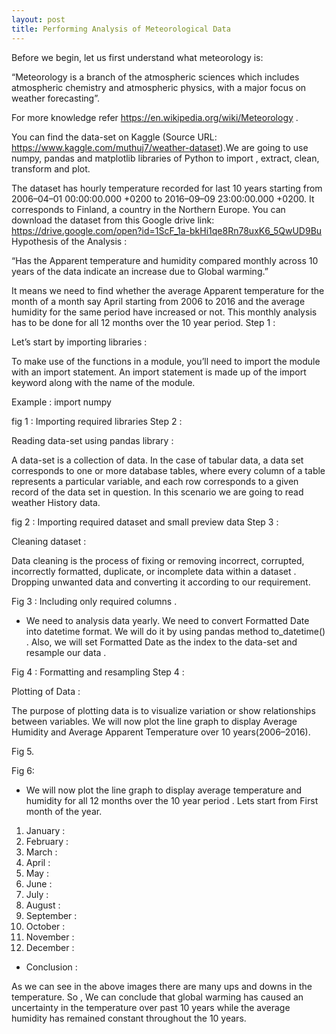 ```yaml
---
layout: post
title: Performing Analysis of Meteorological Data
---
```

Before we begin, let us first understand what meteorology is:

“Meteorology is a branch of the atmospheric sciences which includes atmospheric chemistry and atmospheric physics, with a major focus on weather forecasting”.

For more knowledge refer https://en.wikipedia.org/wiki/Meteorology .

You can find the data-set on Kaggle (Source URL: https://www.kaggle.com/muthuj7/weather-dataset).We are going to use numpy, pandas and matplotlib libraries of Python to import , extract, clean, transform and plot.

The dataset has hourly temperature recorded for last 10 years starting from 2006–04–01 00:00:00.000 +0200 to 2016–09–09 23:00:00.000 +0200. It corresponds to Finland, a country in the Northern Europe. You can download the dataset from this Google drive link: https://drive.google.com/open?id=1ScF_1a-bkHi1qe8Rn78uxK6_5QwUD9Bu
Hypothesis of the Analysis :

“Has the Apparent temperature and humidity compared monthly across 10 years of the data indicate an increase due to Global warming.”

It means we need to find whether the average Apparent temperature for the month of a month say April starting from 2006 to 2016 and the average humidity for the same period have increased or not. This monthly analysis has to be done for all 12 months over the 10 year period.
Step 1 :

Let’s start by importing libraries :

To make use of the functions in a module, you’ll need to import the module with an import statement. An import statement is made up of the import keyword along with the name of the module.

Example : import numpy

fig 1 : Importing required libraries
Step 2 :

Reading data-set using pandas library :

A data-set is a collection of data. In the case of tabular data, a data set corresponds to one or more database tables, where every column of a table represents a particular variable, and each row corresponds to a given record of the data set in question. In this scenario we are going to read weather History data.

fig 2 : Importing required dataset and small preview data
Step 3 :

Cleaning dataset :

Data cleaning is the process of fixing or removing incorrect, corrupted, incorrectly formatted, duplicate, or incomplete data within a dataset . Dropping unwanted data and converting it according to our requirement.

Fig 3 : Including only required columns .

* We need to analysis data yearly. We need to convert Formatted Date into datetime format. We will do it by using pandas method to_datetime() . Also, we will set Formatted Date as the index to the data-set and resample our data .

Fig 4 : Formatting and resampling
Step 4 :

Plotting of Data :

The purpose of plotting data is to visualize variation or show relationships between variables. We will now plot the line graph to display Average Humidity and Average Apparent Temperature over 10 years(2006–2016).

Fig 5.

Fig 6:

* We will now plot the line graph to display average temperature and humidity for all 12 months over the 10 year period . Lets start from First month of the year.
1) January :
2) February :
3) March :
4) April :
5) May :
6) June :
7) July :
8) August :
9) September :
10) October :
11) November :
12) December :
* Conclusion :

As we can see in the above images there are many ups and downs in the temperature. So , We can conclude that global warming has caused an uncertainty in the temperature over past 10 years while the average humidity has remained constant throughout the 10 years.
